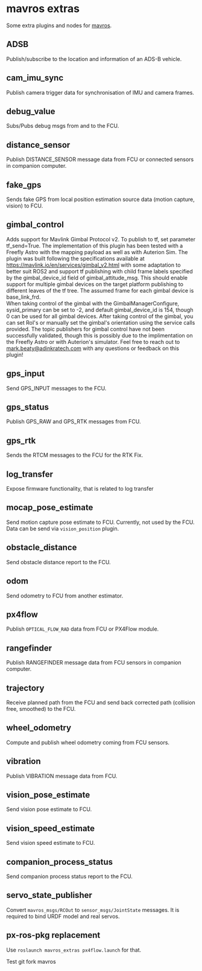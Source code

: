 mavros extras
=============

Some extra plugins and nodes for [mavros][mr].


ADSB
----

Publish/subscribe to the location and information of an ADS-B vehicle.


cam\_imu\_sync
--------------

Publish camera trigger data for synchronisation of IMU and camera frames.


debug\_value
------------

Subs/Pubs debug msgs from and to the FCU.


distance\_sensor
----------------

Publish DISTANCE\_SENSOR message data from FCU or connected sensors in companion computer.


fake\_gps
---------

Sends fake GPS from local position estimation source data (motion capture, vision) to FCU.


gimbal\_control
----

Adds support for Mavlink Gimbal Protocol v2.  To publish to tf, set parameter 
tf_send=True.  The implementation of this plugin has been tested with a 
Freefly Astro with the mapping payload as well as with Auterion Sim.  The
plugin was built following the specifications available at 
https://mavlink.io/en/services/gimbal_v2.html with some adaptation to better
suit ROS2 and support tf publishing with child frame labels specified by the 
gimbal_device_id field of gimbal_attitude_msg.  This should enable support for
multiple gimbal devices on the target platform publishing to different leaves
of the tf tree.  The assumed frame for each gimbal device is base_link_frd.  
When taking control of the gimbal with the GimbalManagerConfigure, sysid_primary 
can be set to -2, and default gimbal_device_id is 154, though 0 can be used for all
gimbal devices.  After taking control of the gimbal, you can set RoI's or manually
set the gimbal's orientation using the service calls provided.  The topic publishers
for gimbal control have not been successfully validated, though this is possibly due
to the implimentation on the Freefly Astro or with Auterion's simulator.  Feel
free to reach out to mark.beaty@adinkratech.com with any questions or feedback on
this plugin!


gps\_input
-----------

Send GPS\_INPUT messages to the FCU.


gps\_status
-----------

Publish GPS\_RAW and GPS\_RTK messages from FCU.


gps\_rtk
--------

Sends the RTCM messages to the FCU for the RTK Fix.


log\_transfer
-------------

Expose firmware functionality, that is related to log transfer


mocap\_pose\_estimate
---------------------

Send motion capture pose estimate to FCU.  Currently, not used by the FCU.
Data can be send via `vision_position` plugin.


obstacle\_distance
------------------

Send obstacle distance report to the FCU.


odom
----

Send odometry to FCU from another estimator.


px4flow
-------

Publish `OPTICAL_FLOW_RAD` data from FCU or PX4Flow module.


rangefinder
-----------

Publish RANGEFINDER message data from FCU sensors in companion computer.


trajectory
----------

Receive planned path from the FCU and send back corrected path (collision free, smoothed) to the FCU.


wheel\_odometry
---------------

Compute and publish wheel odometry coming from FCU sensors.


vibration
---------

Publish VIBRATION message data from FCU.


vision\_pose\_estimate
----------------------

Send vision pose estimate to FCU.


vision\_speed\_estimate
-----------------------

Send vision speed estimate to FCU.


companion\_process\_status
--------------------------

Send companion process status report to the FCU.


servo\_state\_publisher
-----------------------

Convert `mavros_msgs/RCOut` to `sensor_msgs/JointState` messages.
It is required to bind URDF model and real servos.


px-ros-pkg replacement
----------------------

Use `roslaunch mavros_extras px4flow.launch` for that.


[mr]: https://github.com/mavlink/mavros
Test git fork mavros